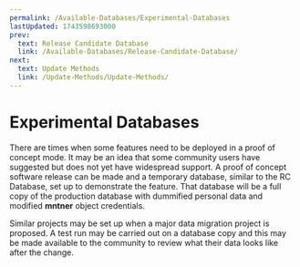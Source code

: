 ```yaml
---
permalink: /Available-Databases/Experimental-Databases
lastUpdated: 1743598693000
prev:
  text: Release Candidate Database
  link: /Available-Databases/Release-Candidate-Database/
next:
  text: Update Methods
  link: /Update-Methods/Update-Methods/
---
```


# Experimental Databases

There are times when some features need to be deployed in a proof of concept mode. It may be an idea that some community users have suggested but does not yet have widespread support. A proof of concept software release can be made and a temporary database, similar to the RC Database, set up to demonstrate the feature. That database will be a full copy of the production database with dummified personal data and modified **mntner** object credentials.

Similar projects may be set up when a major data migration project is proposed. A test run may be carried out on a database copy and this may be made available to the community to review what their data looks like after the change.
